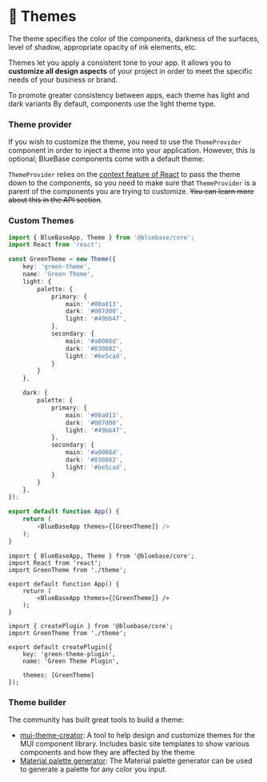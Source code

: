 # 🎨 Themes

The theme specifies the color of the components, darkness of the surfaces, level of shadow, appropriate opacity of ink elements, etc.

Themes let you apply a consistent tone to your app. It allows you to **customize all design aspects** of your project in order to meet the specific needs of your business or brand.

To promote greater consistency between apps, each theme has light and dark variants By default, components use the light theme type.

### Theme provider <a href="#heading-theme-provider" id="heading-theme-provider"></a>

If you wish to customize the theme, you need to use the `ThemeProvider` component in order to inject a theme into your application. However, this is optional; BlueBase components come with a default theme.

`ThemeProvider` relies on the [context feature of React](https://reactjs.org/docs/context.html) to pass the theme down to the components, so you need to make sure that `ThemeProvider` is a parent of the components you are trying to customize. ~~You can learn more about this in the API section~~.

### Custom Themes

```typescript
import { BlueBaseApp, Theme } from '@bluebase/core';
import React from 'react';

const GreenTheme = new Theme({
	key: 'green-theme',
	name: 'Green Theme',
	light: {
		palette: {
			primary: {
				main: '#00a013',
				dark: '#007d00',
				light: '#49bb47',
			},
			secondary: {
				main: '#a0008d',
				dark: '#830082',
				light: '#be5cad',
			}
		}
	},

	dark: {
		palette: {
			primary: {
				main: '#00a013',
				dark: '#007d00',
				light: '#49bb47',
			},
			secondary: {
				main: '#a0008d',
				dark: '#830082',
				light: '#be5cad',
			}
		}
	},
});

export default function App() {
	return (
		<BlueBaseApp themes={[GreenTheme]} />
	);
}
```

```
import { BlueBaseApp, Theme } from '@bluebase/core';
import React from 'react';
import GreenTheme from './theme';

export default function App() {
	return (
		<BlueBaseApp themes={[GreenTheme]} />
	);
}
```

```
import { createPlugin } from '@bluebase/core';
import GreenTheme from './theme';

export default createPlugin({
	key: 'green-theme-plugin',
	name: 'Green Theme Plugin',

	themes: [GreenTheme]
});
```



### Theme builder <a href="#heading-theme-builder" id="heading-theme-builder"></a>

The community has built great tools to build a theme:

* [mui-theme-creator](https://bareynol.github.io/mui-theme-creator/): A tool to help design and customize themes for the MUI component library. Includes basic site templates to show various components and how they are affected by the theme
* [Material palette generator](https://material.io/inline-tools/color/): The Material palette generator can be used to generate a palette for any color you input.
